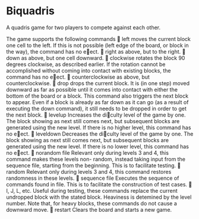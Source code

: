 # Biquadris
A quadris game for two players to compete against each other.

The game supports the following commands
 left moves the current block one cell to the left. If this is not possible (left edge of the board,
or block in the way), the command has no eect.
 right as above, but to the right.
 down as above, but one cell downward.
 clockwise rotates the block 90 degrees clockwise, as described earlier. If the rotation cannot
be accomplished without coming into contact with existing blocks, the command has no eect.
 counterclockwise as above, but counterclockwise.
 drop drops the current block. It is (in one step) moved downward as far as possible until
it comes into contact with either the bottom of the board or a block. This command also
triggers the next block to appear. Even if a block is already as far down as it can go (as a
result of executing the down command), it still needs to be dropped in order to get the next
block.
 levelup Increases the diculty level of the game by one. The block showing as next still
comes next, but subsequent blocks are generated using the new level. If there is no higher
level, this command has no eect.
 leveldown Decreases the diculty level of the game by one. The block showing as next still
comes next, but subsequent blocks are generated using the new level. If there is no lower
level, this command has no eect.
 norandom file Relevant only during levels 3 and 4, this command makes these levels non-
random, instead taking input from the sequence file, starting from the beginning. This is
to facilitate testing.
 random Relevant only during levels 3 and 4, this command restores randomness in these levels.
 sequence file Executes the sequence of commands found in file. This is to facilitate the
construction of test cases.
 I, J, L, etc. Useful during testing, these commands replace the current undropped block with
the stated block. Heaviness is detemined by the level number. Note that, for heavy blocks,
these commands do not cause a downward move.
 restart Clears the board and starts a new game.
